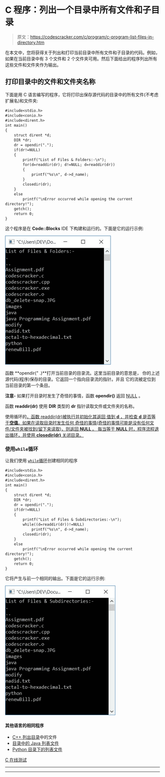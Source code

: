 # C 程序：列出一个目录中所有文件和子目录

> 原文：<https://codescracker.com/c/program/c-program-list-files-in-directory.htm>

在本文中，您将获得关于列出和打印当前目录中所有文件和子目录的代码。例如，如果在当前目录中有 3 个文件和 2 个文件夹可用。然后下面给出的程序列出所有这些文件和文件夹作为输出。

## 打印目录中的文件和文件夹名称

下面是用 C 语言编写的程序，它将打印出保存源代码的目录中的所有文件(不考虑扩展名)和文件夹:

```
#include<stdio.h>
#include<conio.h>
#include<dirent.h>
int main()
{
    struct dirent *d;
    DIR *dr;
    dr = opendir(".");
    if(dr!=NULL)
    {
        printf("List of Files & Folders:-\n");
        for(d=readdir(dr); d!=NULL; d=readdir(dr))
        {
            printf("%s\n", d->d_name);
        }
        closedir(dr);
    }
    else
        printf("\nError occurred while opening the current directory!");
    getch();
    return 0;
}
```

这个程序是在 **Code::Blocks** IDE 下构建和运行的。下面是它的运行示例:

![c print files folders in directory](img/7d015b234fec2589e2331c31c80fbf36.png)

函数 **opendir(" .)**打开当前目录的目录流。这里当前目录的意思是， 你的上述源代码(程序)保存的目录。它返回一个指向目录流的指针。并且 它的流被定位到当前目录的第一个条目。

**注意-** 如果打开目录时发生了奇怪的事情，函数 **opendir()** 返回 <u>NULL</u> 。

函数 **readdir(dr)** 使用 **DIR** 类型的 **dr** 指针读取文件或文件夹的名称。

使用循环的[，函数 readdir(dr)被执行并初始化其返回 值到 **d** ，并检查 **d** 是否等于**空值**。如果在读取目录时发生任何 奇怪的事情(奇怪的事情可能是没有任何文件/文件夹被找到/留下来读取)，则返回 **NULL** 。 每当等于 **NULL** 时，程序流程退出循环，并使用 **closedir(dr)** 关闭目录。](/c/c-for-loop.htm)

### 使用`while`循环

让我们使用 [`while`循环](/c/c-while-loop.htm)创建相同的程序

```
#include<stdio.h>
#include<conio.h>
#include<dirent.h>
int main()
{
    struct dirent *d;
    DIR *dr;
    dr = opendir(".");
    if(dr!=NULL)
    {
        printf("List of Files & Subdirectories:-\n");
        while((d=readdir(dr))!=NULL)
            printf("%s\n", d->d_name);
        closedir(dr);
    }
    else
        printf("\nError occurred while opening the current directory!");
    getch();
    return 0;
}
```

它将产生与前一个相同的输出。下面是它的运行示例:

![c program list all files in directory](img/26c53a48a991614bcd8fce73e79cb405.png)

#### 其他语言的相同程序

*   [C++ 列出目录](/cpp/program/cpp-program-list-files-in-directory.htm)中的文件
*   [目录中的 Java 列表文件](/java/program/java-program-list-files-in-directory.htm)
*   [Python 目录下的列表文件](/python/program/python-program-list-files-in-directory.htm)

[C 在线测试](/exam/showtest.php?subid=2)

* * *

* * *